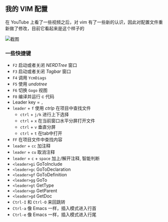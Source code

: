 ## 我的 VIM 配置

在 YouTube 上看了一些视频之后，对 vim 有了一些新的认识，因此对配置文件重新做了修改，目前它看起来是这个样子的

![截图](https://files.jiaozhu.net/blog/fjig2.jpg)

### 一些快捷键

- `F2` 启动或者关闭 *NERDTree* 窗口
- `F3` 启动或者关闭 *Tagbar* 窗口
- `F4` 调用 `YcmDiags`
- `F5` 使用 *undotree*
- `F6` 切换 `Gogo` 视图
- `F8` 编译并运行 c 代码
- Leader key = `,`
- `leader` + `f` 使用 *ctrlp* 在项目中查找文件
    - `ctrl` + `j/k` 进行上下选择
    - `ctrl` + `x` 在当前窗口水平分屏打开文件
    - `ctrl` + `v` 垂直分屏
    - `ctrl` + `t` 在tab中打开
- `FF` 在项目文件中查找内容
- `leader` + `cc` 加注释
- `leader` + `cu` 取消注释
- `leader` + `c` + `space` 加上/解开注释, 智能判断
- `<leader>gi` GoToInclude
- `<leader>gc` GoToDeclaration
- `<leader>gf` GoToDefinition
- `<leader>gg` GoTo
- `<leader>gt` GetType
- `<leader>gp` GetParent
- `<leader>gd` GetDoc
- `Ctrl-I` 和 `Ctrl-O` 来回跳转
- `Ctrl-a` 像 Emacs 一样，插入模式进入行首
- `Ctrl-e` 像 Emacs 一样，插入模式进入行尾
